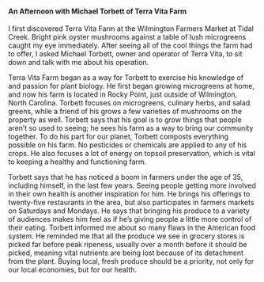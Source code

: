#### An Afternoon with Michael Torbett of Terra Vita Farm
I first discovered Terra Vita Farm at the Wilmington Farmers Market at Tidal Creek. Bright pink oyster mushrooms against a table of lush microgreens caught my eye immediately. After seeing all of the cool things the farm had to offer, I asked Michael Torbett, owner and operator of Terra Vita, to sit down and talk with me about his operation. 

Terra Vita Farm began as a way for Torbett to exercise his knowledge of and passion for plant biology. He first began growing microgreens at home, and now his farm is located in Rocky Point, just outside of Wilmington, North Carolina. Torbett focuses on microgreens, culinary herbs, and salad greens, while a friend of his grows a few varieties of mushrooms on the property as well. Torbett says that his goal is to grow things that people aren’t so used to seeing; he sees his farm as a way to bring our community together. To do his part for our planet, Torbett composts everything possible on his farm. No pesticides or chemicals are applied to any of his crops. He also focuses a lot of energy on topsoil preservation, which is vital to keeping a healthy and functioning farm. 

Torbett says that he has noticed a boom in farmers under the age of 35, including himself, in the last few years. Seeing people getting more involved in their own health is another inspiration for him. He brings his offerings to twenty-five restaurants in the area, but also participates in farmers markets on Saturdays and Mondays. He says that bringing his produce to a variety of audiences makes him feel as if he’s giving people a little more control of their eating. Torbett informed me about so many flaws in the American food system. He reminded me that all the produce we see in grocery stores is picked far before peak ripeness, usually over a month before it should be picked, meaning vital nutrients are being lost because of its detachment from the plant. Buying local, fresh produce should be a priority, not only for our local economies, but for our health. 
